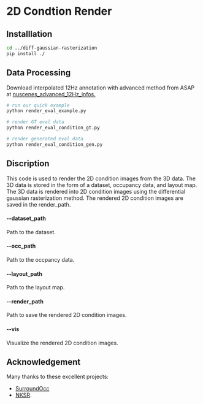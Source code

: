 # 2D Condtion Render

## Installlation

```bash
cd ../diff-gaussian-rasterization
pip install ./
```

## Data Processing

Download interpolated 12Hz annotation with advanced method from ASAP at [nuscenes_advanced_12Hz_infos.](https://mycuhk-my.sharepoint.com/:u:/g/personal/1155157018_link_cuhk_edu_hk/ESxhblchfaJClyAQ435NE5YBAUb80VTurwPxQbtY9PkIzQ?e=nOaoa1)

```bash
# run our quick example
python render_eval_example.py

# render GT eval data
python render_eval_condition_gt.py

# render generated eval data
python render_eval_condition_gen.py
```

## Discription

This code is used to render the 2D condition images from the 3D data. The 3D data is stored in the form of a dataset, occupancy data, and layout map. The 3D data is rendered into 2D condition images using the differential gaussian rasterization method. The rendered 2D condition images are saved in the render_path.

#### --dataset_path

Path to the dataset.

#### --occ_path

Path to the occpancy data.

#### --layout_path

Path to the layout map.

#### --render_path

Path to save the rendered 2D condition images.

#### --vis

Visualize the rendered 2D condition images.

## Acknowledgement

Many thanks to these excellent projects:

- [SurroundOcc](https://github.com/weiyithu/SurroundOcc?tab=readme-ov-file)
- [NKSR](https://github.com/nv-tlabs/NKSR?tab=readme-ov-file).
